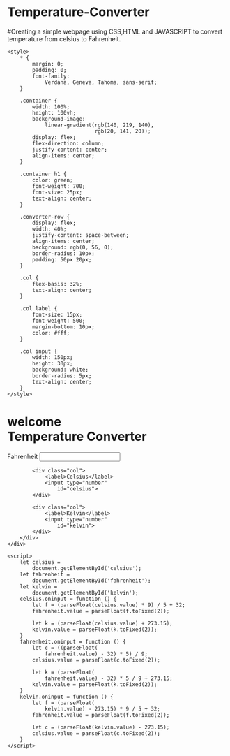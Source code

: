 # Temperature-Converter
#Creating a simple webpage using CSS,HTML and JAVASCRIPT to convert temperature from celsius to Fahrenheit.
<!DOCTYPE html>
<html lang="en">

<head>
	<meta charset="UTF-8">
	<meta name="viewport"
		content="width=device-width,
				initial-scale=1.0">

	<style>
		* {
			margin: 0;
			padding: 0;
			font-family:
				Verdana, Geneva, Tahoma, sans-serif;
		}

		.container {
			width: 100%;
			height: 100vh;
			background-image:
				linear-gradient(rgb(140, 219, 140),
								rgb(20, 141, 20));
			display: flex;
			flex-direction: column;
			justify-content: center;
			align-items: center;
		}

		.container h1 {
			color: green;
			font-weight: 700;
			font-size: 25px;
			text-align: center;
		}

		.converter-row {
			display: flex;
			width: 40%;
			justify-content: space-between;
			align-items: center;
			background: rgb(0, 56, 0);
			border-radius: 10px;
			padding: 50px 20px;
		}

		.col {
			flex-basis: 32%;
			text-align: center;
		}

		.col label {
			font-size: 15px;
			font-weight: 500;
			margin-bottom: 10px;
			color: #fff;
		}

		.col input {
			width: 150px;
			height: 30px;
			background: white;
			border-radius: 5px;
			text-align: center;
		}
	</style>
</head>

<body>
	<div class="container">
		<h1>welcome <br>
			Temperature Converter</h1>
		<div class="converter-row">
			<div class="col">
				<label>Fahrenheit</label>
				<input type="number"
					id="fahrenheit">
			</div>

			<div class="col">
				<label>Celsius</label>
				<input type="number"
					id="celsius">
			</div>

			<div class="col">
				<label>Kelvin</label>
				<input type="number"
					id="kelvin">
			</div>
		</div>
	</div>

	<script>
		let celsius =
			document.getElementById('celsius');
		let fahrenheit =
			document.getElementById('fahrenheit');
		let kelvin =
			document.getElementById('kelvin');
		celsius.oninput = function () {
			let f = (parseFloat(celsius.value) * 9) / 5 + 32;
			fahrenheit.value = parseFloat(f.toFixed(2));

			let k = (parseFloat(celsius.value) + 273.15);
			kelvin.value = parseFloat(k.toFixed(2));
		}
		fahrenheit.oninput = function () {
			let c = ((parseFloat(
				fahrenheit.value) - 32) * 5) / 9;
			celsius.value = parseFloat(c.toFixed(2));

			let k = (parseFloat(
				fahrenheit.value) - 32) * 5 / 9 + 273.15;
			kelvin.value = parseFloat(k.toFixed(2));
		}
		kelvin.oninput = function () {
			let f = (parseFloat(
				kelvin.value) - 273.15) * 9 / 5 + 32;
			fahrenheit.value = parseFloat(f.toFixed(2));

			let c = (parseFloat(kelvin.value) - 273.15);
			celsius.value = parseFloat(c.toFixed(2));
		}
	</script>
</body>

</html>

